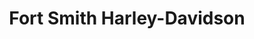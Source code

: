 ---
title: "Fort Smith Harley-Davidson"
url: /fort-smith/fort-smith-harley-davidson/
shop: motorcycle
---